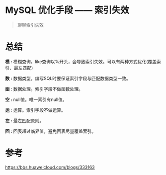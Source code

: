 # MySQL 优化手段 —— 索引失效


>聊聊索引失效</br>

<!--more-->

# 总结

**模 :**   模糊查询。like查询以%开头，会导致索引失效。可以有两种方式优化(覆盖索引、最左匹配)

**数 :**   数据类型。编写SQL时要保证索引字段与匹配数据类型一致。

**函 :**   数据处理。索引字段不做函数处理。

**空 :**   null值。唯一索引有null值。

**运 :**   运算。索引字段不做运算。

**左 :**   最左匹配原则。

**回 :**   回表超过临界值，避免回表尽量覆盖索引。

# 参考
https://bbs.huaweicloud.com/blogs/333163

